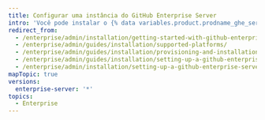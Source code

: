 ```yaml
---
title: Configurar uma instância do GitHub Enterprise Server
intro: 'Você pode instalar o {% data variables.product.prodname_ghe_server %} na plataforma de virtualização suportada à sua escolha.'
redirect_from:
  - /enterprise/admin/installation/getting-started-with-github-enterprise-server
  - /enterprise/admin/guides/installation/supported-platforms/
  - /enterprise/admin/guides/installation/provisioning-and-installation/
  - /enterprise/admin/guides/installation/setting-up-a-github-enterprise-instance/
  - /enterprise/admin/installation/setting-up-a-github-enterprise-server-instance
mapTopic: true
versions:
  enterprise-server: '*'
topics:
  - Enterprise
---
```


